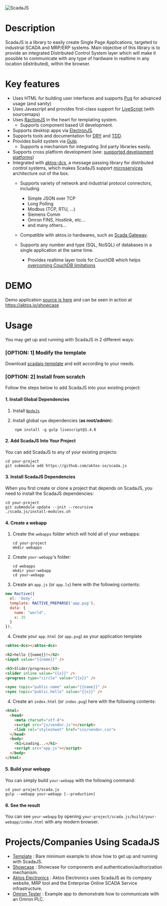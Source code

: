 ![ScadaJS](https://cdn.rawgit.com/aktos-io/scada.js/master/assets/scadajs-logo-long.svg)

# Description

ScadaJS is a library to easily create Single Page Applications, targeted to industrial SCADA and MRP/ERP systems. Main objective of this library is to provide an integrated Distributed Control System layer which will make it possible to communicate with any type of hardware in realtime in any location (distributed), within the browser.

# Key features

* Uses HTML for building user interfaces and supports [Pug](https://pugjs.org) for advanced usage (and sanity)
* Uses Javascript and provides first-class support for [LiveScript](http://livescript.net) (with sourcemaps)
* Uses [RactiveJS](http://www.ractivejs.org/) in the heart for templating system.
  * Supports component based UI development.
* Supports desktop apps via [ElectronJS](http://electron.atom.io/).
* Supports tools and documentation for [DRY](https://en.wikipedia.org/wiki/Don't_repeat_yourself) and [TDD](https://en.wikipedia.org/wiki/Test-driven_development).
* Provides build system via [Gulp](http://gulpjs.com).
  * Supports a mechanism for integrating 3rd party libraries easily.
* Supports cross platform development (see: [supported development platforms](./doc/supported-development-platforms.md))
* Integrated with [aktos-dcs](https://github.com/aktos-io/aktos-dcs), a message passing library for distributed control systems, which makes ScadaJS support [microservices](https://en.wikipedia.org/wiki/Microservices) architecture out of the box.
   * Supports variety of network and industrial protocol connectors, including
     * Simple JSON over TCP
     * Long Polling
     * Modbus (TCP, RTU, ...)
     * Siemens Comm
     * Omron FINS, Hostlink, etc...
     * and many others...

   * Compatible with aktos.io hardwares, such as [Scada Gateway](https://aktos.io/scada/pdf).
   * Supports any number and type (SQL, NoSQL) of databases in a single application at the same time.
     * Provides realtime layer tools for CouchDB which helps [overcoming CouchDB limitations](https://github.com/aktos-io/aktos-dcs-node/tree/master/src/couch-dcs)

# DEMO

Demo application [source is here](https://github.com/aktos-io/scadajs-showcase) and can be seen in action at https://aktos.io/showcase

# Usage

You may get up and running with ScadaJS in 2 different ways:

### [OPTION: 1] Modify the template

Download [scadajs-template](https://github.com/aktos-io/scadajs-template) and edit according to your needs.

### [OPTION: 2] Install from scratch

Follow the steps below to add ScadaJS into your existing project:

#### 1. Install Global Dependencies

1. Install [`NodeJs`](https://nodejs.org)
2. Install global `npm` dependencies (**as root/admin**):

        npm install -g gulp livescript@1.4.0

#### 2. Add ScadaJS Into Your Project

You can add ScadaJS to any of your existing projects:

    cd your-project
    git submodule add https://github.com/aktos-io/scada.js

#### 3. Install ScadaJS Dependencies

When you first create or clone a project that depends on ScadaJS, you need to install the ScadaJS dependencies:

    cd your-project
    git submodule update --init --recursive
    ./scada.js/install-modules.sh

#### 4. Create a webapp

1. Create the `webapps` folder which will hold all of your webapps:

       cd your-project
       mkdir webapps

2. Create `your-webapp`'s folder:

       cd webapps
       mkdir your-webapp
       cd your-webapp

3. Create an `app.js` (or `app.ls`) here with the following contents:

```js
new Ractive({
  el: 'body',
  template: RACTIVE_PREPARSE('app.pug'),
  data: {
    name: "world",
    x: 35
  }
});
```

4. Create your `app.html` (or `app.pug`) as your application template

```html
<aktos-dcs></aktos-dcs>

<h2>hello {{name}}!</h2>
<input value="{{name}}" />

<h3>Slider/progress</h3>
<slider inline value="{{x}}" />
<progress type="circle" value="{{x}}" />

<sync topic="public.name" value="{{name}}" />
<sync topic="public.hello" value="{{x}}" />
```

4. Create an `index.html` (or `index.pug`) here with the following contents:

```html
<html>
  <head>
    <meta charset="utf-8">
    <script src="js/vendor.js"></script>
    <link rel="stylesheet" href="css/vendor.css">
  </head>
  <body>
    <h1>Loading...</h1>
    <script src="app.js"></script>
  </body>
</html>
```

#### 5. Build your webapp

You can simply build `your-webapp` with the following command:

    cd your-project/scada.js
    gulp --webapp your-webapp [--production]

#### 6. See the result

You can see `your-webapp` by opening `your-project/scada.js/build/your-webapp/index.html` with any modern browser.

# Projects/Companies Using ScadaJS

* [Template](https://github.com/aktos-io/scadajs-template) : Bare minimum example to show how to get up and running with ScadaJS.
* [Showcase](https://github.com/aktos-io/scadajs-showcase) : Showcase for components and authentication/authorization mechanism.
* [Aktos Electronics](https://aktos.io) : Aktos Electronics uses ScadaJS as its company website, MRP tool and the Enterprise Online SCADA Service infrastructure.
* [Omron Tester](https://github.com/aktos-io/omron-tester) : Example app to demonstrate how to communicate with an Omron PLC.
